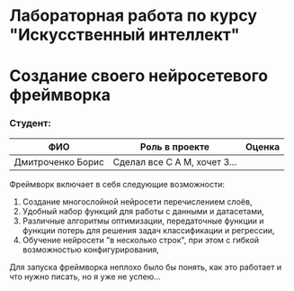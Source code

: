 # Лабораторная работа по курсу "Искусственный интеллект"
# Создание своего нейросетевого фреймворка

### Студент: 

| ФИО       | Роль в проекте                     | Оценка       |
|-----------|------------------------------------|--------------|
| Дмитроченко Борис | Сделал все С А М, хочет 3... |       |

Фреймворк включает в себя следующие возможности:

1. Создание многослойной нейросети перечислением слоёв,
2. Удобный набор функций для работы с данными и датасетами,
3. Различные алгоритмы оптимизации, передаточные функции и функции потерь для решения задач классификации и регрессии,
4. Обучение нейросети "в несколько строк", при этом с гибкой возможностью конфигурирования,

Для запуска фреймворка неплохо было бы понять, как это работает и что нужно писать, но я уже не успею...
